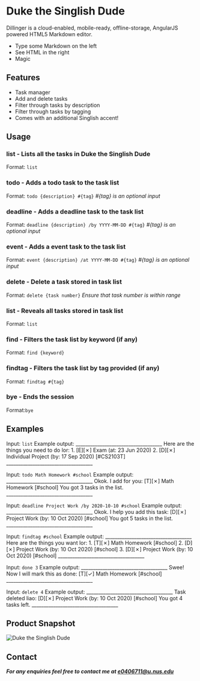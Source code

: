 # Duke the Singlish Dude


Dillinger is a cloud-enabled, mobile-ready, offline-storage, AngularJS powered HTML5 Markdown editor.

  - Type some Markdown on the left
  - See HTML in the right
  - Magic

## Features

  - Task manager
  - Add and delete tasks
  - Filter through tasks by description
  - Filter through tasks by tagging
  - Comes with an additional Singlish accent!

## Usage

### list - Lists all the tasks in Duke the Singlish Dude
Format: `list`

### todo - Adds a todo task to the task list
Format: `todo {description} #{tag}`
*#{tag} is an optional input*

### deadline - Adds a deadline task to the task list
Format: `deadline {description} /by YYYY-MM-DD #{tag}`
*#{tag} is an optional input*

### event - Adds a event task to the task list
Format: `event {description} /at YYYY-MM-DD #{tag}`
*#{tag} is an optional input*

### delete - Delete a task stored in task list
Format: `delete {task number}`
*Ensure that task number is within range*

### list - Reveals all tasks stored in task list
Format: `list`

### find - Filters the task list by keyword (if any)
Format: `find {keyword}`

### findtag - Filters the task list by tag provided (if any)
Format: `findtag #{tag}`

### bye - Ends the session
Format:`bye`

## Examples

Input: `list`
Example output: 
    ____________________________________
    Here are the things you need to do lor: 
    1. [E][✗] Exam (at: 23 Jun 2020)
    2. [D][✗] Individual Project (by: 17 Sep 2020) [#CS2103T]
    ____________________________________
    
Input: `todo Math Homework #school`
Example output:
    ____________________________________
    Okok. I add for you: 
    [T][✗] Math Homework [#school]
    You got 3 tasks in the list.
    ____________________________________
    
Input: `deadline Project Work /by 2020-10-10 #school`
Example output:
    ____________________________________
    Okok. I help you add this task: 
    [D][✗] Project Work (by: 10 Oct 2020) [#school]
    You got 5 tasks in the list.
    ____________________________________

Input: `findtag #school`
Example output:
    ____________________________________
    Here are the things you want lor: 
    1. [T][✗] Math Homework [#school]
    2. [D][✗] Project Work (by: 10 Oct 2020) [#school]
    3. [D][✗] Project Work (by: 10 Oct 2020) [#school]
    ____________________________________
    
Input: `done 3`
Example output:
    ____________________________________
    Swee! Now I will mark this as done: 
    [T][✓] Math Homework [#school]
    ____________________________________
    
Input: `delete 4`
Example output:
    ____________________________________
    Task deleted liao: 
    [D][✗] Project Work (by: 10 Oct 2020) [#school]
    You got 4 tasks left. 
    ____________________________________

## Product Snapshot
![Duke the Singlish Dude](https://imgur.com/Nu649gT)

## Contact
***For any enquiries feel free to contact me at e0406711@u.nus.edu***
